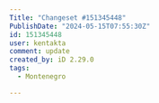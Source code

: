 ```yaml
---
Title: "Changeset #151345448"
PublishDate: "2024-05-15T07:55:30Z"
id: 151345448
user: kentakta
comment: update
created_by: iD 2.29.0
tags:
  - Montenegro

---
```

